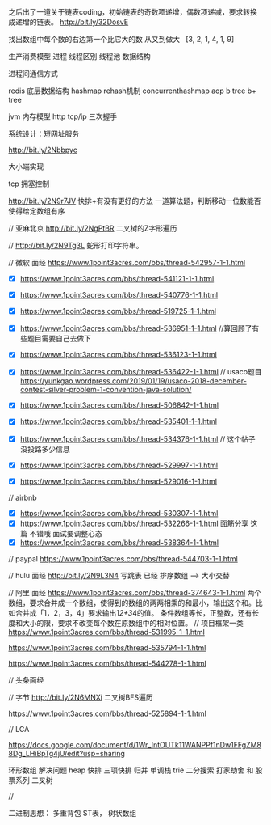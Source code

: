 之后出了一道关于链表coding，初始链表的奇数项递增，偶数项递减，要求转换成递增的链表。
http://bit.ly/32DosvE


 找出数组中每个数的右边第一个比它大的数 从又到做大
  [3, 2, 1, 4, 1, 9]

生产消费模型
进程 线程区别 
线程池 数据结构

进程间通信方式 

redis 底层数据结构
hashmap rehash机制
concurrenthashmap
aop
b tree b+ tree

jvm 内存模型 
http tcp/ip 三次握手

系统设计：短网址服务

http://bit.ly/2Nbbpyc

大小端实现

tcp 拥塞控制

http://bit.ly/2N9r7JV
快排+有没有更好的方法
一道算法题，判断移动一位数能否使得给定数组有序


// 亚麻北京  http://bit.ly/2NgPtBR
二叉树的Z字形遍历

//  http://bit.ly/2N9Tg3L
蛇形打印字符串。

// 微软 面经 
https://www.1point3acres.com/bbs/thread-542957-1-1.html
- [X] https://www.1point3acres.com/bbs/thread-541121-1-1.html
- [X] https://www.1point3acres.com/bbs/thread-540776-1-1.html
- [X] https://www.1point3acres.com/bbs/thread-519725-1-1.html
- [x] https://www.1point3acres.com/bbs/thread-536951-1-1.html //算回顾了有些题目需要自己去做下
- [x] https://www.1point3acres.com/bbs/thread-536123-1-1.html
- [x] https://www.1point3acres.com/bbs/thread-536422-1-1.html // usaco题目 https://yunkgao.wordpress.com/2019/01/19/usaco-2018-december-contest-silver-problem-1-convention-java-solution/
- [x] https://www.1point3acres.com/bbs/thread-506842-1-1.html
- [x] https://www.1point3acres.com/bbs/thread-535401-1-1.html
- [x] https://www.1point3acres.com/bbs/thread-534376-1-1.html // 这个帖子 没投路多少信息
- [x] https://www.1point3acres.com/bbs/thread-529997-1-1.html
- [x] https://www.1point3acres.com/bbs/thread-529016-1-1.html


// airbnb 
- [x] https://www.1point3acres.com/bbs/thread-530307-1-1.html
- [x] https://www.1point3acres.com/bbs/thread-532266-1-1.html
面筋分享 这篇 不错哦 面试要调整心态
- [x] https://www.1point3acres.com/bbs/thread-538364-1-1.html 

// paypal
https://www.1point3acres.com/bbs/thread-544703-1-1.html

// hulu 面经 http://bit.ly/2N9L3N4
写跳表 已经 排序数组 --> 大小交替

// 阿里 面经
https://www.1point3acres.com/bbs/thread-374643-1-1.html
两个数组，要求合并成一个数组，使得到的数组的两两相乘的和最小，输‍‍‌‍‌‌‍‍‍‌‍‌‌‌‍‍‌出这个和。比如合并成「1，2，3，4」要求输出1*2+3*4的值。
条件数组等长，正整数，还有长度和大小的限，要求不改变每个数在原数组中的相对位置。
// 项目框架一类
https://www.1point3acres.com/bbs/thread-531995-1-1.html

https://www.1point3acres.com/bbs/thread-535794-1-1.html

https://www.1point3acres.com/bbs/thread-544278-1-1.html

// 头条面经




// 字节 http://bit.ly/2N6MNXi
二叉树BFS遍历

https://www.1point3acres.com/bbs/thread-525894-1-1.html

// LCA 

https://docs.google.com/document/d/1Wr_IntOUTk11WANPPf1nDw1FFgZM88Dg_LHiBpTg4jU/edit?usp=sharing

环形数组 解决问题
heap
快排 三项快排 归并 单调栈  trie  二分搜索
打家劫舍 和 股票系列  二叉树

//

二进制思想： 多重背包  ST表， 树状数组